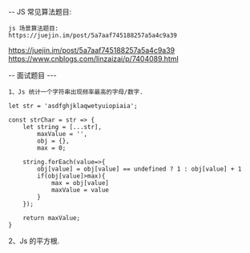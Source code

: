 -- JS 常见算法题目:
```
js 场景算法题目:
https://juejin.im/post/5a7aaf745188257a5a4c9a39
```
https://juejin.im/post/5a7aaf745188257a5a4c9a39
https://www.cnblogs.com/linzaizai/p/7404089.html


-- 面试题目 ---
```
1、Js 统计一个字符串出现频率最高的字母/数字.

let str = 'asdfghjklaqwetyuiopiaia';

const strChar = str => {
    let string = [...str],
        maxValue = '',
        obj = {},
        max = 0;
        
    string.forEach(value=>{
        obj[value] = obj[value] == undefined ? 1 : obj[value] + 1
        if(obj[value]>max){
            max = obj[value]
            maxValue = value
        }
    });

    return maxValue;
}
```

2、Js 的平方根.

